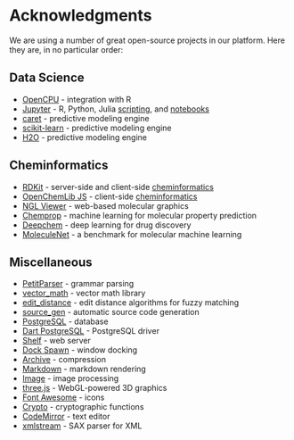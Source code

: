 <!-- TITLE: Acknowledgments -->

# Acknowledgments 

We are using a number of great open-source projects in our platform. Here 
they are, in no particular order:

## Data Science

* [OpenCPU](https://www.opencpu.org/) - integration with R
* [Jupyter](https://jupyter.org/) - R, Python, Julia [scripting](develop/scripting.md), and [notebooks](develop/jupyter-notebook.md)
* [caret](https://github.com/topepo/caret/) - predictive modeling engine
* [scikit-learn](https://scikit-learn.org/) - predictive modeling engine
* [H2O](https://github.com/topepo/caret/) - predictive modeling engine

## Cheminformatics

* [RDKit](https://www.rdkit.org/) - server-side and client-side [cheminformatics](domains/chem/cheminformatics.md)
* [OpenChemLib JS](https://github.com/cheminfo/openchemlib-js) - client-side [cheminformatics](domains/chem/cheminformatics.md)
* [NGL Viewer](http://nglviewer.org/) - web-based molecular graphics
* [Chemprop](http://chemprop.csail.mit.edu/) - machine learning for molecular property prediction
* [Deepchem](https://deepchem.io/) - deep learning for drug discovery
* [MoleculeNet](http://moleculenet.ai/) - a benchmark for molecular machine learning

## Miscellaneous

* [PetitParser](https://github.com/petitparser/dart-petitparser) - grammar parsing 
* [vector_math](https://github.com/google/vector_math.dart) - vector math library
* [edit_distance](https://pub.dev/packages/edit_distance) - edit distance algorithms for fuzzy matching 
* [source_gen](https://github.com/dart-lang/source_gen) - automatic source code generation
* [PostgreSQL](https://www.postgresql.org/) - database 
* [Dart PostgreSQL](https://github.com/stablekernel/postgresql-dart) - PostgreSQL driver 
* [Shelf](https://github.com/dart-lang/shelf) - web server
* [Dock Spawn](https://github.com/coderespawn/dock-spawn) - window docking
* [Archive](https://github.com/brendan-duncan/archive) - compression
* [Markdown](https://github.com/dart-lang/markdown) - markdown rendering
* [Image](https://github.com/brendan-duncan/image) - image processing
* [three.js](https://threejs.org) - WebGL-powered 3D graphics
* [Font Awesome](http://fontawesome.io/) - icons
* [Crypto](https://github.com/dart-lang/crypto) - cryptographic functions
* [CodeMirror](https://codemirror.net/) - text editor
* [xmlstream](https://pub.dev/packages/xmlstream) - SAX parser for XML